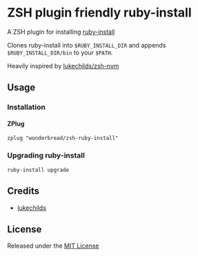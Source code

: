 # ZSH plugin friendly ruby-install

A ZSH plugin for installing [ruby-install](https://github.com/postmodern/ruby-install/)

Clones ruby-install into `$RUBY_INSTALL_DIR` and appends `$RUBY_INSTALL_DIR/bin` to your `$PATH`.

Heavily inspired by [lukechilds/zsh-nvm](https://github.com/lukechilds/zsh-nvm)


## Usage

### Installation

#### ZPlug
`zplug "wonderbread/zsh-ruby-install"`


### Upgrading ruby-install

`ruby-install upgrade`

## Credits

* [lukechilds](https://github.com/lukechilds/)

## License

Released under the [MIT License](http://www.opensource.org/licenses/MIT)